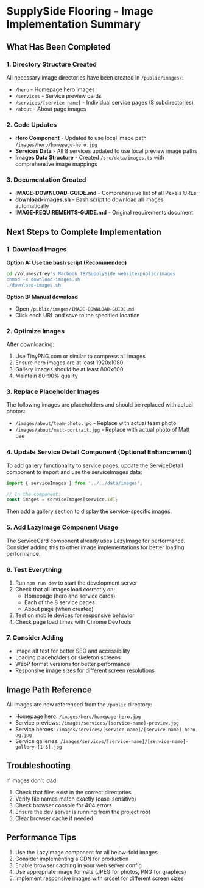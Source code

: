 # SupplySide Flooring - Image Implementation Summary

## What Has Been Completed

### 1. Directory Structure Created
All necessary image directories have been created in `/public/images/`:
- `/hero` - Homepage hero images
- `/services` - Service preview cards
- `/services/[service-name]` - Individual service pages (8 subdirectories)
- `/about` - About page images

### 2. Code Updates
- **Hero Component** - Updated to use local image path `/images/hero/homepage-hero.jpg`
- **Services Data** - All 8 services updated to use local preview image paths
- **Images Data Structure** - Created `/src/data/images.ts` with comprehensive image mappings

### 3. Documentation Created
- **IMAGE-DOWNLOAD-GUIDE.md** - Comprehensive list of all Pexels URLs
- **download-images.sh** - Bash script to download all images automatically
- **IMAGE-REQUIREMENTS-GUIDE.md** - Original requirements document

## Next Steps to Complete Implementation

### 1. Download Images
**Option A: Use the bash script (Recommended)**
```bash
cd /Volumes/Trey's Macbook TB/SupplySide website/public/images
chmod +x download-images.sh
./download-images.sh
```

**Option B: Manual download**
- Open `/public/images/IMAGE-DOWNLOAD-GUIDE.md`
- Click each URL and save to the specified location

### 2. Optimize Images
After downloading:
1. Use TinyPNG.com or similar to compress all images
2. Ensure hero images are at least 1920x1080
3. Gallery images should be at least 800x600
4. Maintain 80-90% quality

### 3. Replace Placeholder Images
The following images are placeholders and should be replaced with actual photos:
- `/images/about/team-photo.jpg` - Replace with actual team photo
- `/images/about/matt-portrait.jpg` - Replace with actual photo of Matt Lee

### 4. Update Service Detail Component (Optional Enhancement)
To add gallery functionality to service pages, update the ServiceDetail component to import and use the serviceImages data:

```typescript
import { serviceImages } from '../../data/images';

// In the component:
const images = serviceImages[service.id];
```

Then add a gallery section to display the service-specific images.

### 5. Add LazyImage Component Usage
The ServiceCard component already uses LazyImage for performance. Consider adding this to other image implementations for better loading performance.

### 6. Test Everything
1. Run `npm run dev` to start the development server
2. Check that all images load correctly on:
   - Homepage (hero and service cards)
   - Each of the 8 service pages
   - About page (when created)
3. Test on mobile devices for responsive behavior
4. Check page load times with Chrome DevTools

### 7. Consider Adding
- Image alt text for better SEO and accessibility
- Loading placeholders or skeleton screens
- WebP format versions for better performance
- Responsive image sizes for different screen resolutions

## Image Path Reference

All images are now referenced from the `/public` directory:
- Homepage hero: `/images/hero/homepage-hero.jpg`
- Service previews: `/images/services/[service-name]-preview.jpg`
- Service heroes: `/images/services/[service-name]/[service-name]-hero-bg.jpg`
- Service galleries: `/images/services/[service-name]/[service-name]-gallery-[1-6].jpg`

## Troubleshooting

If images don't load:
1. Check that files exist in the correct directories
2. Verify file names match exactly (case-sensitive)
3. Check browser console for 404 errors
4. Ensure the dev server is running from the project root
5. Clear browser cache if needed

## Performance Tips

1. Use the LazyImage component for all below-fold images
2. Consider implementing a CDN for production
3. Enable browser caching in your web server config
4. Use appropriate image formats (JPEG for photos, PNG for graphics)
5. Implement responsive images with srcset for different screen sizes
